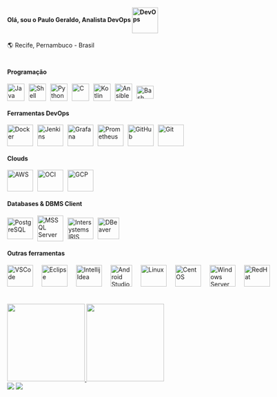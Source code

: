 #### Olá, sou o Paulo Geraldo, Analista DevOps <a href="https://roadmap.sh/devops" target="_blank"><img align="center" title="DevOps" height="60" width="60" src="https://cdn.worldvectorlogo.com/logos/devops-2.svg"></a>

🌎 Recife, Pernambuco - Brasil
#


#### Programação
<div style="display: flex; gap: 10px; align-items: center;">
  <a href="https://www.java.com/" target="_blank"><img align="center" title="Java" height="40" width="40" src="https://www.svgrepo.com/show/184143/java.svg"></a>
    <a href="https://www.gnu.org/software/bash/" target="_blank"><img align="center" title="Shell Script" height="40" width="40" src="https://www.svgrepo.com/show/366577/application-x-shellscript.svg"></a>
    <a href="https://www.python.org/" target="_blank"><img align="center" title="Python" height="40" width="40" src="https://www.svgrepo.com/show/354238/python.svg"></a>
    <a href="https://en.cppreference.com/w/c" target="_blank"><img align="center" title="C" height="40" width="40" src="https://cdn.iconscout.com/icon/free/png-512/free-c-logo-icon-download-in-svg-png-gif-file-formats--programming-langugae-freebies-pack-logos-icons-1175191.png?f=webp&w=256"></a>
    <a href="https://kotlinlang.org/" target="_blank"><img align="center" title="Kotlin" height="40" width="40" src="https://www.svgrepo.com/show/353980/kotlin.svg"></a>
    <a href="https://docs.ansible.com/" target="_blank"><img align="center" title="Ansible" height="40" width="40" src="https://www.svgrepo.com/show/341603/ansible.svg"></a>
    <a href="https://www.gnu.org/software/bash/" target="_blank"><img align="center" title="Bash" height="30" width="40" src="https://www.svgrepo.com/show/353478/bash-icon.svg"></a>
</div>



#### Ferramentas DevOps
<div style="display: flex; gap: 10px; align-items: center;">
    <a href="https://www.docker.com/" target="_blank"><img title="Docker" height="50" width="60" src="https://www.svgrepo.com/show/452192/docker.svg"></a>
    <a href="https://www.jenkins.io/" target="_blank"><img title="Jenkins" height="50" width="60" src="https://www.svgrepo.com/show/373699/jenkins.svg"></a>
    <a href="https://grafana.com/" target="_blank"><img title="Grafana" height="50" width="60" src="https://www.svgrepo.com/show/353829/grafana.svg"></a>
    <a href="https://prometheus.io/" target="_blank"><img title="Prometheus" height="50" width="60" src="https://www.svgrepo.com/show/374008/prometheus.svg"></a>
    <a href="https://github.com/" target="_blank"><img title="GitHub" height="50" width="60" src="https://www.svgrepo.com/show/439171/github.svg"></a>
    <a href="https://git-scm.com/" target="_blank"><img title="Git" height="50" width="60" src="https://www.svgrepo.com/show/452210/git.svg"></a>
</div>



#### Clouds
<div style="display: flex; gap: 10px; align-items: center;">
  <a href="https://aws.amazon.com/" target="_blank"><img align="center" title="AWS" height="50" width="60" src="https://www.svgrepo.com/show/331300/aws.svg"></a>
  <a href="https://www.oracle.com/cloud/" target="_blank"><img align="center" title="OCI" height="50" width="60" src="https://www.svgrepo.com/show/303303/oracle-6-logo.svg"></a>
  <a href="https://cloud.google.com/" target="_blank"><img align="center" title="GCP" height="50" width="60" src="https://www.svgrepo.com/show/448223/gcp.svg"></a>
</div>


#### Databases & DBMS Client
<div style="display: flex; gap: 10px; align-items: center;">
  <a href="https://www.postgresql.org/" target="_blank"><img align="center" title="PostgreSQL" height="50" width="60" src="https://www.svgrepo.com/show/373965/pgsql.svg"></a>
  <a href="https://www.microsoft.com/pt-br/sql-server" target="_blank"><img align="center" title="MSSQL Server" height="60" width="60" src="https://www.svgrepo.com/show/303229/microsoft-sql-server-logo.svg"></a>
  <a href="https://www.intersystems.com/" target="_blank"><img align="center" title="Intersystems IRIS" height="50" width="60" src="https://www.intersystems.com/favicon-32x32.png"></a>
  <a href="https://dbeaver.io/" target="_blank"><img align="center" title="DBeaver" height="50" width="50" src="https://dbeaver.io/wp-content/uploads/2015/09/beaver-head.png"></a>
</div>





#### Outras ferramentas
<div style="display: flex; gap: 20px; align-items: center; margin-bottom: 30px;">
    <a href="https://code.visualstudio.com/" target="_blank"><img align="center" title="VSCode" height="50" width="60" src="https://www.svgrepo.com/show/374171/vscode.svg"></a>
    <a href="https://www.eclipse.org/" target="_blank"><img align="center" title="Eclipse" height="50" width="60" src="https://www.svgrepo.com/show/353685/eclipse-icon.svg"></a>
    <a href="https://www.jetbrains.com/pt-br/idea/" target="_blank"><img align="center" title="Intellij Idea" height="50" width="60" src="https://www.svgrepo.com/show/353906/intellij-idea.svg"></a>
    <a href="https://developer.android.com/studio?hl=pt-br" target="_blank"><img align="center" title="Android Studio" height="50" width="50" src="https://uxwing.com/wp-content/themes/uxwing/download/brands-and-social-media/android-studio-icon.png"></a>
    <a href="https://www.kernel.org/" target="_blank"><img align="center" title="Linux" height="50" width="60" src="https://www.svgrepo.com/show/354004/linux-tux.svg"></a>
    <a href="https://www.centos.org/" target="_blank"><img align="center" title="CentOS" height="50" width="60" src="https://www.centos.org/assets/img/centos-symbol.svg"></a>
    <a href="https://www.microsoft.com/en-us/windows-server" target="_blank"><img align="center" title="Windows Server" height="50" width="60" src="https://www.svgrepo.com/show/22736/windows.svg"></a>
    <a href="https://www.redhat.com/en" target="_blank"><img align="center" title="RedHat" height="50" width="60" src="https://www.svgrepo.com/show/355193/redhat.svg"></a>
</div>


####
<div style="margin-top: 40px;">
  <a href="https://github.com/paulogeraldo1">
  <img height="180em" src="https://github-readme-stats.vercel.app/api?username=paulogeraldo1&show_icons=true&theme=dracula&include_all_commits=true&count_private=true"/>
  <img height="180em" src="https://github-readme-stats.vercel.app/api/top-langs/?username=paulogeraldo1&layout=compact&langs_count=16&theme=dracula"/>
</div>


 
<div> 
 <a href="https://discord.gg/paulogeraldo1" target="_blank"><img src="https://img.shields.io/badge/Discord-7289DA?style=for-the-badge&logo=discord&logoColor=white" target="_blank"></a> 
  <a href="https://www.linkedin.com/in/paulogeraldols" target="_blank"><img src="https://img.shields.io/badge/-LinkedIn-%230077B5?style=for-the-badge&logo=linkedin&logoColor=white" target="_blank"></a> 
</div>
